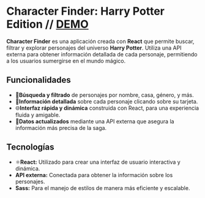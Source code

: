 # Character Finder: Harry Potter Edition  // [DEMO](http://beta.adalab.es/modulo-3-evaluacion-final-laurarguezf/)

**Character Finder** es una aplicación creada con **React** que permite buscar, filtrar y explorar personajes del universo **Harry Potter**. Utiliza una API externa para obtener información detallada de cada personaje, permitiendo a los usuarios sumergirse en el mundo mágico.

## Funcionalidades

- 🔎**Búsqueda y filtrado** de personajes por nombre, casa, género, y más.
- 📰**Información detallada** sobre cada personaje clicando sobre su tarjeta.
- 🌐**Interfaz rápida y dinámica** construida con React, para una experiencia fluida y amigable.
- 🧙**Datos actualizados** mediante una API externa que asegura la información más precisa de la saga.

## Tecnologías

- ⚛️**React:** Utilizado para crear una interfaz de usuario interactiva y dinámica.
- **API externa:** Conectada para obtener la información sobre los personajes.
- **Sass:** Para el manejo de estilos de manera más eficiente y escalable.
